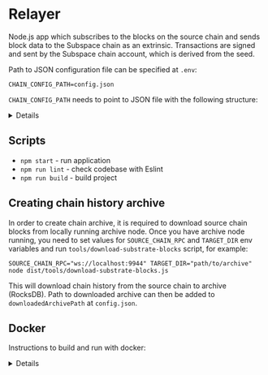 # Relayer

Node.js app which subscribes to the blocks on the source chain and sends block data to the Subspace chain as an extrinsic.
Transactions are signed and sent by the Subspace chain account, which is derived from the seed.

Path to JSON configuration file can be specified at `.env`:
```
CHAIN_CONFIG_PATH=config.json
```

`CHAIN_CONFIG_PATH` needs to point to JSON file with the following structure:
<details>

```json
{
    "targetChainUrl": "ws://127.0.0.1:9944",
    "primaryChain": {
        "downloadedArchivePath": "/path/to/kusama-archive-2021-oct-23",
        "wsUrls": [
            "wss://kusama-rpc.polkadot.io",
            "wss://kusama.api.onfinality.io/public-ws",
            "wss://pub.elara.patract.io/kusama",
            "wss://kusama.geometry.io/websockets"
        ],
        "accountSeed": "//Alice//0",
        "feedId": 0
    },
    "parachains": [
        {
            "downloadedArchivePath": "/path/to/statemine-archive-2021-oct-23",
            "wsUrls": [
                "wss://statemine-rpc.polkadot.io",
                "wss://statemine.api.onfinality.io/public-ws"
            ],
            "paraId": 1000,
            "accountSeed": "//Alice//1000",
            "feedId": 1
        },
        {
            "wsUrls": [
                "wss://karura-rpc-0.aca-api.network",
                "wss://karura-rpc-1.aca-api.network",
                "wss://karura-rpc-2.aca-api.network/ws",
                "wss://karura-rpc-3.aca-api.network/ws",
                "wss://karura.polkawallet.io",
                "wss://karura.api.onfinality.io/public-ws",
                "wss://pub.elara.patract.io/karura"
            ],
            "paraId": 2000,
            "accountSeed": "//Alice//2000",
            "feedId": 2
        },
        {
            "wsUrls": [
                "wss://bifrost-rpc.liebi.com/ws",
                "wss://bifrost-parachain.api.onfinality.io/public-ws",
                "wss://pub.elara.patract.io/bifrost"
            ],
            "paraId": 2001,
            "accountSeed": "//Alice//2001",
            "feedId": 3
        },
        {
            "wsUrls": [
                "wss://khala-api.phala.network/ws",
                "wss://khala.api.onfinality.io/public-ws"
            ],
            "paraId": 2004,
            "accountSeed": "//Alice//2004",
            "feedId": 4
        },
        {
            "wsUrls": [
                "wss://rpc.shiden.astar.network",
                "wss://rpc.pinknode.io/shiden/explorer"
            ],
            "paraId": 2007,
            "accountSeed": "//Alice//2007",
            "feedId": 5
        },
        {
            "wsUrls": [
                "wss://wss.moonriver.moonbeam.network",
                "wss://moonriver.api.onfinality.io/public-ws",
                "wss://rpc.pinknode.io/moonriver/explorer",
                "wss://pub.elara.patract.io/moonriver"
            ],
            "paraId": 2023,
            "accountSeed": "//Alice//2023",
            "feedId": 6
        },
        {
            "wsUrls": [
                "wss://falafel.calamari.systems/",
                "wss://fritti.calamari.systems/",
                "wss://smoothie.calamari.systems/",
                "wss://calamari.api.onfinality.io/public-ws"
            ],
            "paraId": 2084,
            "accountSeed": "//Alice//2084",
            "feedId": 7
        },
        {
            "wsUrls": [
                "wss://spiritnet.kilt.io/",
                "wss://spiritnet.api.onfinality.io/public-ws"
            ],
            "paraId": 2086,
            "accountSeed": "//Alice//2086",
            "feedId": 8
        },
        {
            "wsUrls": [
                "wss://rpc-01.basilisk.hydradx.io",
                "wss://basilisk.api.onfinality.io/public-ws"
            ],
            "paraId": 2090,
            "accountSeed": "//Alice//2090",
            "feedId": 9
        },
        {
            "wsUrls": [
                "wss://fullnode.altair.centrifuge.io",
                "wss://altair.api.onfinality.io/public-ws"
            ],
            "paraId": 2088,
            "accountSeed": "//Alice//2088",
            "feedId": 10
        },
        {
            "wsUrls": [
                "wss://heiko-rpc.parallel.fi",
                "wss://parallel-heiko.api.onfinality.io/public-ws"
            ],
            "paraId": 2085,
            "accountSeed": "//Alice//2085",
            "feedId": 11
        },
        {
            "wsUrls": [
                "wss://api-kusama.interlay.io/parachain",
                "wss://kintsugi.api.onfinality.io/public-ws"
            ],
            "paraId": 2092,
            "accountSeed": "//Alice//2092",
            "feedId": 12
        },
        {
            "wsUrls": [
                "wss://pioneer.api.onfinality.io/public-ws",
                "wss://pioneer-1-rpc.bit.country"
            ],
            "paraId": 2096,
            "accountSeed": "//Alice//2096",
            "feedId": 13
        },
        {
            "wsUrls": [
                "wss://node.genshiro.io"
            ],
            "paraId": 2024,
            "accountSeed": "//Alice//2024",
            "feedId": 14
        },
        {
            "wsUrls": [
                "wss://us-ws-quartz.unique.network"
            ],
            "paraId": 2095,
            "accountSeed": "//Alice//2095",
            "feedId": 15
        },
        {
            "wsUrls": [
                "wss://picasso-rpc.composable.finance"
            ],
            "paraId": 2087,
            "accountSeed": "//Alice//2087",
            "feedId": 16
        }
    ]
}
```

Where:
* `targetChainUrl` - WebSocket JSON-RPC endpoint URL of the target (Subspace) chain where transactions with blocks will be sent
* `downloadedArchivePath` - optional path to downloaded archive of blocks for a particular chain as RocksDB database (can be created with `tools/download-substrate-blocks` script)
* `httpUrl` - HTTP JSON-RPC endpoint URL of a Substrate-based chain
* `wsUrl` - WebSocket JSON-RPC endpoint URL of the main Substrate-based chain (in most cases relay chain like Kusama or Polkadot, but can be used with any other chain too)
* `paraId` - ID of a parachain or parathread under above relay chain
* `accountSeed` - seed for the account that will be used on target chain for submitting transactions with blocks for particular chain (all such accounts can be funded with `tools/fund-accounts` script)
* `feedId` - ID of the feed already created on Subspace chain into which archived blocks will go (`tools/create-feeds` script can be used to create feeds for accounts in the config file)

</details>

## Scripts
- `npm start` - run application
- `npm run lint` - check codebase with Eslint
- `npm run build` - build project

## Creating chain history archive

In order to create chain archive, it is required to download source chain blocks from locally running archive node. Once you have archive node running, you need to set values for `SOURCE_CHAIN_RPC` and
`TARGET_DIR` env variables and run `tools/download-substrate-blocks` script, for example:
```
SOURCE_CHAIN_RPC="ws://localhost:9944" TARGET_DIR="path/to/archive" node dist/tools/download-substrate-blocks.js
```

This will download chain history from the source chain to archive (RocksDB). Path to downloaded archive can then be added to `downloadedArchivePath` at `config.json`.

## Docker

Instructions to build and run with docker:

<details>

### Build

If you decide to build image yourself:
```
docker build -t subspacelabs/subspace-relayer:latest .
```

### Run account funding

Replace `DIR_WITH_CONFIG` with directory where `config.json` is located.

```bash
docker run --rm -it \
    -e CHAIN_CONFIG_PATH="/config.json" \
    -e FUNDS_ACCOUNT_SEED="//Alice" \
    --volume /DIR_WITH_CONFIG/config.json:/config.json:ro \
    --network host \
    subspacelabs/subspace-relayer \
    fund-accounts
```

### Run feed creation

Replace `DIR_WITH_CONFIG` with directory where `config.json` is located.

```bash
docker run --rm -it \
    -e CHAIN_CONFIG_PATH="/config.json" \
    --volume /DIR_WITH_CONFIG/config.json:/config.json:ro \
    --network host \
    subspacelabs/subspace-relayer \
    create-feeds
```

### Run relayer

Replace `DIR_WITH_CONFIG` with directory where `config.json` is located (we mount directory such that config can be
re-read on restart by relayer if updated).

```bash
docker run --rm -it --init \
    -e CHAIN_CONFIG_PATH="/config/config.json" \
    --volume /DIR_WITH_CONFIG:/config:ro \
    --network host \
    --name subspace-relayer \
    subspacelabs/subspace-relayer
```

</details>

